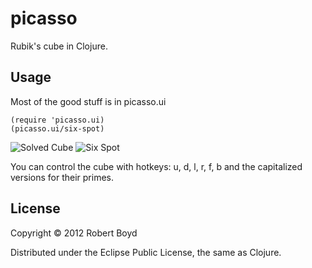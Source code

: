 # picasso

Rubik's cube in Clojure.

## Usage

Most of the good stuff is in picasso.ui

```
(require 'picasso.ui)
(picasso.ui/six-spot)
```

![Solved Cube](https://raw.github.com/wiki/rboyd/picasso/images/solved.png)
![Six Spot](https://raw.github.com/wiki/rboyd/picasso/images/six-spot.png)


You can control the cube with hotkeys: u, d, l, r, f, b and the capitalized versions for their primes.

## License

Copyright © 2012 Robert Boyd

Distributed under the Eclipse Public License, the same as Clojure.
